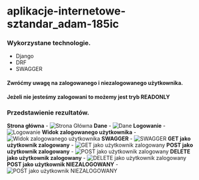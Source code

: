 # aplikacje-internetowe-sztandar_adam-185ic

### Wykorzystane technologie.
* Django
* DRF
* SWAGGER

#### Zwróćmy uwagę na zalogowanego i niezalogowanego użytkownika. 
#### Jeżeli nie jesteśmy zalogowani to możemy jest tryb READONLY

### Przedstawienie rezultatów.
__Strona główna__ -
![Strona Główna](md_img/1.png)
__Dane__ -
![Dane](md_img/2.png)
__Logowanie__ -
![Logowanie](md_img/3.png)
__Widok zalogowanego użytkownika__ -
![Widok zalogowanego użytkownika](md_img/4.png)
__SWAGGER__ -
![SWAGGER](md_img/5.png)
__GET jako użytkownik zalogowany__ -
![GET jako użytkownik zalogowany](md_img/6.png)
__POST jako użytkownik zalogowany__ -
![POST jako użytkownik zalogowany](md_img/7.png)
__DELETE jako użytkownik zalogowany__ -
![DELETE jako użytkownik zalogowany](md_img/8.png)
__POST jako użytkownik NIEZALOGOWANY__ -
![POST jako użytkownik NIEZALOGOWANY](md_img/9.png)

